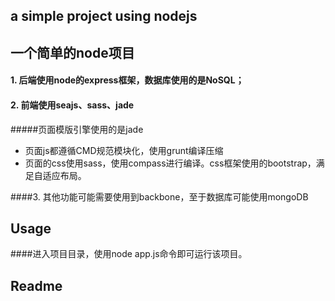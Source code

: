 a simple project using nodejs 
--
一个简单的node项目
--
#### 1. 后端使用node的express框架，数据库使用的是NoSQL；
#### 2. 前端使用seajs、sass、jade
#####页面模版引擎使用的是jade
* 页面js都遵循CMD规范模块化，使用grunt编译压缩
* 页面的css使用sass，使用compass进行编译。css框架使用的bootstrap，满足自适应布局。

####3. 其他功能可能需要使用到backbone，至于数据库可能使用mongoDB


Usage
--
####进入项目目录，使用node app.js命令即可运行该项目。

Readme
--